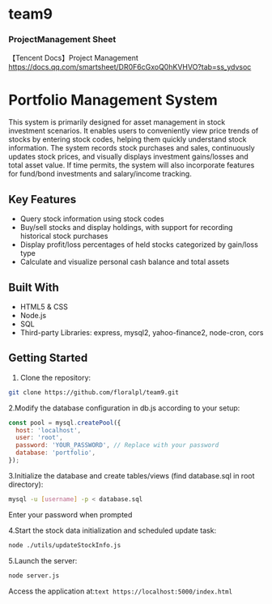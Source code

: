 # team9
### ProjectManagement Sheet
【Tencent Docs】Project Management
https://docs.qq.com/smartsheet/DR0F6cGxoQ0hKVHVO?tab=ss_ydvsoc
# Portfolio Management System

This system is primarily designed for asset management in stock investment scenarios. It enables users to conveniently view price trends of stocks by entering stock codes, helping them quickly understand stock information. The system records stock purchases and sales, continuously updates stock prices, and visually displays investment gains/losses and total asset value. If time permits, the system will also incorporate features for fund/bond investments and salary/income tracking.

## Key Features
- Query stock information using stock codes
- Buy/sell stocks and display holdings, with support for recording historical stock purchases
- Display profit/loss percentages of held stocks categorized by gain/loss type
- Calculate and visualize personal cash balance and total assets

## Built With
- HTML5 & CSS
- Node.js
- SQL
- Third-party Libraries: express, mysql2, yahoo-finance2, node-cron, cors

## Getting Started

1. Clone the repository:
```bash
git clone https://github.com/floralpl/team9.git
```

2.Modify the database configuration in db.js according to your setup:

```javascript
const pool = mysql.createPool({
  host: 'localhost',
  user: 'root',
  password: 'YOUR_PASSWORD', // Replace with your password
  database: 'portfolio',
});
```

3.Initialize the database and create tables/views (find database.sql in root directory):

```bash
mysql -u [username] -p < database.sql
```

Enter your password when prompted

4.Start the stock data initialization and scheduled update task:

```bash
node ./utils/updateStockInfo.js
```

5.Launch the server:

```bash
node server.js
```

Access the application at:```text
https://localhost:5000/index.html```
